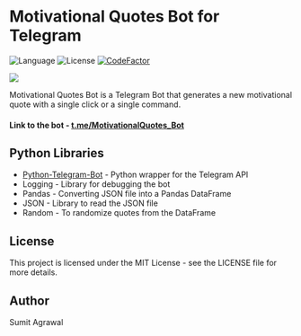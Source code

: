 # Motivational Quotes Bot for Telegram

![Language](https://img.shields.io/badge/Python-3.7-blue.svg) ![License](https://img.shields.io/badge/license-MIT-blue.svg) [![CodeFactor](https://www.codefactor.io/repository/github/sumitagr/motivationalquotes-bot/badge/master)](https://www.codefactor.io/repository/github/sumitagr/motivationalquotes-bot/overview/master)

<img style = "float: middle;" src = "https://i.imgur.com/sWksnI0.png">

Motivational Quotes Bot is a Telegram Bot that generates a new motivational quote with a single click or a single command.

#### Link to the bot - <a href="http://t.me/MotivationalQuotes_Bot" target="_blank">t.me/MotivationalQuotes_Bot </a>

## Python Libraries

* [Python-Telegram-Bot](https://python-telegram-bot.org/) - Python wrapper for the Telegram API
* Logging - Library for debugging the bot
* Pandas - Converting JSON file into a Pandas DataFrame
* JSON - Library to read the JSON file
* Random - To randomize quotes from the DataFrame

## License

This project is licensed under the MIT License - see the LICENSE file for more details.

## Author
Sumit Agrawal
